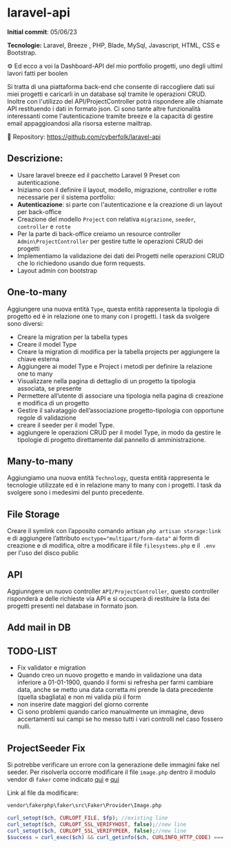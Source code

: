 # laravel-api

**Initial commit**: 05/06/23

**Tecnologie:** Laravel, Breeze , PHP, Blade, MySql, Javascript, HTML, CSS e Bootstrap.

⚙️ Ed ecco a voi la Dashboard-API del mio portfolio progetti, uno degli ultimI lavori fatti per boolen

Si tratta di una piattaforma back-end che consente di raccogliere dati sui miei progetti e caricarli in un database sql tramite le operazioni CRUD. Inoltre con l'utilizzo del API/ProjectController potrà rispondere alle chiamate API restituendo i dati in formato json. Ci sono tante altre funzionalità interessanti come l'autenticazione tramite breeze e la capacità di gestire email appaggioandosi alla risorsa esterne mailtrap.

🔗 Repository:
https://github.com/cyberfolk/laravel-api

## Descrizione:

-   Usare laravel breeze ed il pacchetto Laravel 9 Preset con autenticazione.
-   Iniziamo con il definire il layout, modello, migrazione, controller e rotte necessarie per il sistema portfolio:
-   **Autenticazione**: si parte con l'autenticazione e la creazione di un layout per back-office
-   Creazione del modello `Project` con relativa `migrazione`, `seeder`, `controller` e `rotte`
-   Per la parte di back-office creiamo un resource controller `Admin\ProjectController` per gestire tutte le operazioni CRUD dei progetti
-   Implementiamo la validazione dei dati dei Progetti nelle operazioni CRUD che lo richiedono usando due form requests.
-   Layout admin con bootstrap

## One-to-many

Aggiungere una nuova entità `Type`, questa entità rappresenta la tipologia di progetto ed è in relazione one to many con i progetti.
I task da svolgere sono diversi:

-   Creare la migration per la tabella types
-   Creare il model Type
-   Creare la migration di modifica per la tabella projects per aggiungere la chiave esterna
-   Aggiungere ai model Type e Project i metodi per definire la relazione one to many
-   Visualizzare nella pagina di dettaglio di un progetto la tipologia associata, se presente
-   Permettere all’utente di associare una tipologia nella pagina di creazione e modifica di un progetto
-   Gestire il salvataggio dell’associazione progetto-tipologia con opportune regole di validazione
-   creare il seeder per il model Type.
-   aggiungere le operazioni CRUD per il model Type, in modo da gestire le tipologie di progetto direttamente dal pannello di amministrazione.

## Many-to-many

Aggiungiamo una nuova entità `Technology`, questa entità rappresenta le tecnologie utilizzate ed è in relazione many to many con i progetti.
I task da svolgere sono i medesimi del punto precedente.

## File Storage

Creare il symlink con l’apposito comando artisan `php artisan storage:link` e di aggiungere l’attributo `enctype="multipart/form-data"` ai form di creazione e di modifica, oltre a modificare il file `filesystems.php` e il` .env` per l'uso del disco public

## API

Aggiunngere un nuovo controller `API/ProjectController`, questo controller risponderà a delle richieste via API e si occuperà di restituire la lista dei progetti presenti nel database in formato json.

## Add mail in DB

## TODO-LIST

-   Fix validator e migration
-   Quando creo un nuovo progetto e mando in validazione una data inferiore a 01-01-1900, quando il formi si refresha per farmi cambiare data, anche se metto una data corretta mi prende la data precedente (quella sbagliata) e non mi valida più il form
-   non inserire date maggiori del giorno corrente
-   Ci sono problemi quando carico manualmente un immagine, devo accertamenti sui campi se ho messo tutti i vari controlli nel caso fossero nulli.

## ProjectSeeder Fix

Si potrebbe verificare un errore con la generazione delle immagini fake nel seeder.
Per risolverla occorre modificare il file `image.php` dentro il modulo vendor di `faker` come indicato [qui](https://stackoverflow.com/questions/67415815/images-from-phpfaker-got-deleted-when-stored-in-storage-app-public-news-folder) e [qui](https://laracasts.com/discuss/channels/laravel/using-faker-to-fake-images-always-returns-false)

Link al file da modificare:

```bash
vendor\fakerphp\faker\src\Faker\Provider\Image.php
```

```php
curl_setopt($ch, CURLOPT_FILE, $fp); //existing line
curl_setopt($ch, CURLOPT_SSL_VERIFYHOST, false);//new line
curl_setopt($ch, CURLOPT_SSL_VERIFYPEER, false);//new line
$success = curl_exec($ch) && curl_getinfo($ch, CURLINFO_HTTP_CODE) === 200; //existing line
```
